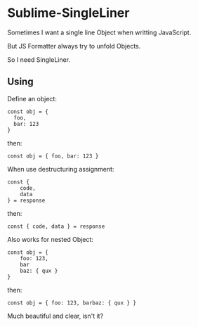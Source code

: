# Sublime-SingleLiner

Sometimes I want a single line Object when writting JavaScript.

But JS Formatter always try to unfold Objects.

So I need SingleLiner.

## Using

Define an object:
```
const obj = {
  foo,
  bar: 123
}
```
then:
```
const obj = { foo, bar: 123 }
```

When use destructuring assignment:
```
const {
	code,
	data
} = response
```
then:
```
const { code, data } = response
```

Also works for nested Object:
```
const obj = {
	foo: 123,
	bar
	baz: { qux }
}
```
then:
```
const obj = { foo: 123, barbaz: { qux } }
```

Much beautiful and clear, isn't it?